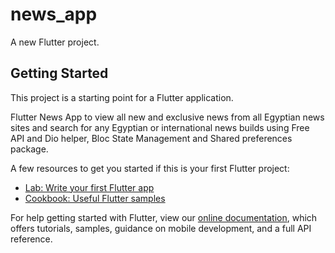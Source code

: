 # news_app

A new Flutter project.

## Getting Started

This project is a starting point for a Flutter application.

Flutter News App to view all new and exclusive news from all Egyptian news sites and search for any Egyptian or international news builds using Free API and Dio helper, Bloc State Management and Shared preferences package.

A few resources to get you started if this is your first Flutter project:

- [Lab: Write your first Flutter app](https://flutter.dev/docs/get-started/codelab)
- [Cookbook: Useful Flutter samples](https://flutter.dev/docs/cookbook)

For help getting started with Flutter, view our
[online documentation](https://flutter.dev/docs), which offers tutorials,
samples, guidance on mobile development, and a full API reference.
